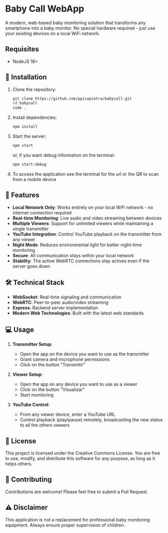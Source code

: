 # Baby Call WebApp

A modern, web-based baby monitoring solution that transforms any smartphone into a baby monitor. No special hardware required - just use your existing devices on a local WiFi network.

## Requisites

- NodeJS 18+

## 🚀 Installation

1. Clone the repository:

   ```bash
   git clone https://github.com/ppicapietra/babycall.git
   cd babycall
   code .
   ```

2. Install dependencies:

   ```bash
   npm install
   ```

3. Start the server:

   ```bash
   npm start
   ```
  
   or, if you want debug information on the terminal:

   ```bash
   npm start:debug
   ```

4. To access the application see the terminal for the url or the QR to scan from a mobile device

## 🌟 Features

- **Local Network Only**: Works entirely on your local WiFi network - no internet connection required
- **Real-time Monitoring**: Live audio and video streaming between devices
- **Multiple Viewers**: Support for unlimited viewers while maintaining a single transmitter
- **YouTube Integration**: Control YouTube playback on the transmitter from any viewer
- **Night Mode**: Reduces environmental light for better night-time monitoring
- **Secure**: All communication stays within your local network
- **Stability**: The active WebRTC connections stay actives even if the server goes down

## 🛠️ Technical Stack

- **WebSocket**: Real-time signaling and communication
- **WebRTC**: Peer-to-peer audio/video streaming
- **Express**: Backend server implementation
- **Modern Web Technologies**: Built with the latest web standards

## 💻 Usage

1. **Transmitter Setup**:
   - Open the app on the device you want to use as the transmitter
   - Grant camera and microphone permissions
   - Click on the button "Transmitir"

2. **Viewer Setup**:
   - Open the app on any device you want to use as a viewer
   - Click on the button "Visualizar"
   - Start monitoring

3. **YouTube Control**:
   - From any viewer device, enter a YouTube URL
   - Control playback (play/pause) remotely, broadcasting the new status to all the others viewers

## 📝 License

This project is licensed under the Creative Commons License. You are free to use, modify, and distribute this software for any purpose, as long as it helps others.

## 🤝 Contributing

Contributions are welcome! Please feel free to submit a Pull Request.

## ⚠️ Disclaimer

This application is not a replacement for professional baby monitoring equipment. Always ensure proper supervision of children.
